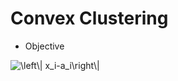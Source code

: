 # Convex Clustering
* Objective
<img src="https://latex.codecogs.com/svg.image?\left\|&space;x_i-a_i\right\|" title="\left\| x_i-a_i\right\|" />

